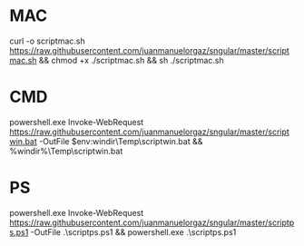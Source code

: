 # MAC

curl -o scriptmac.sh https://raw.githubusercontent.com/juanmanuelorgaz/sngular/master/scriptmac.sh && chmod +x ./scriptmac.sh && sh ./scriptmac.sh

# CMD

powershell.exe Invoke-WebRequest https://raw.githubusercontent.com/juanmanuelorgaz/sngular/master/scriptwin.bat -OutFile $env:windir\Temp\scriptwin.bat && %windir%\Temp\scriptwin.bat

# PS

powershell.exe Invoke-WebRequest https://raw.githubusercontent.com/juanmanuelorgaz/sngular/master/scriptps.ps1 -OutFile .\scriptps.ps1 && powershell.exe .\scriptps.ps1

